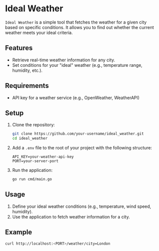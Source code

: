 # Ideal Weather

`Ideal Weather` is a simple tool that fetches the weather for a given city based on specific conditions. It allows you to find out whether the current weather meets your ideal criteria.

## Features
- Retrieve real-time weather information for any city.
- Set conditions for your "ideal" weather (e.g., temperature range, humidity, etc.).

## Requirements
- API key for a weather service (e.g., OpenWeather, WeatherAPI)

## Setup

1. Clone the repository:
   ```bash
   git clone https://github.com/your-username/ideal_weather.git
   cd ideal_weather
   ```


2. Add a `.env` file to the root of your project with the following structure:
   ```
   API_KEY=your-weather-api-key
   PORT=your-server-port
   ```

3. Run the application:
   ```bash
   go run cmd/main.go 
   ```

## Usage

1. Define your ideal weather conditions (e.g., temperature, wind speed, humidity).
2. Use the application to fetch weather information for a city.

## Example

```bash
curl http://localhost:<PORT>/weather/city=London
```